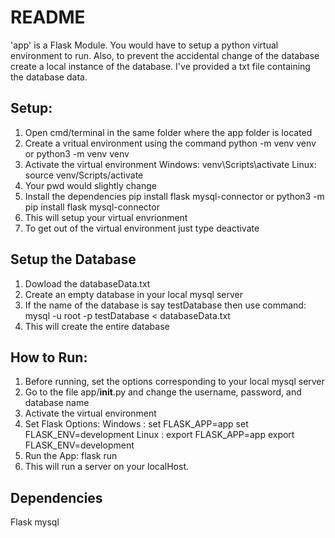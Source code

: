 # README
'app' is a Flask Module.
You would have to setup a python virtual environment to run.
Also, to prevent the accidental change of the database create a local instance of the database.
I've provided a txt file containing the database data.

## Setup:
1. Open cmd/terminal in the same folder where the app folder is located
2. Create a vritual environment using the command 
	python -m venv venv 
		or
	python3 -m venv venv
3. Activate the virtual environment
	Windows:  venv\Scripts\activate
	Linux:	source venv/Scripts/activate
4. Your pwd would slightly change
5. Install the dependencies
	pip install flask mysql-connector
		or
	python3 -m pip install flask mysql-connector
6. This will setup your virtual envrionment
7. To get out of the virtual environment just type 
	deactivate

## Setup the Database
1. Dowload the databaseData.txt
2. Create an empty database in your local mysql server
3. If the name of the database is say testDatabase then use command:
	mysql -u root -p testDatabase < databaseData.txt
4. This will create the entire database


## How to Run:
1. Before running, set the options corresponding to your local mysql server
2. Go to the file app/__init__.py and change the username, password, and database name
3. Activate the virtual environment
4. Set Flask Options:
	Windows : set FLASK_APP=app
		  set FLASK_ENV=development
	Linux :   export FLASK_APP=app
		  export FLASK_ENV=development
5. Run the App:
	flask run
6. This will run a server on your localHost.



## Dependencies
Flask
mysql